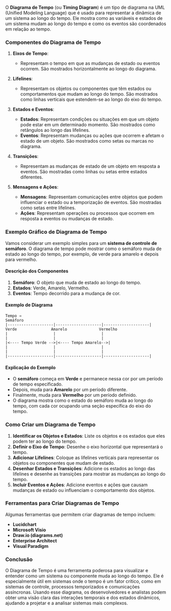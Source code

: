 O **Diagrama de Tempo** (ou **Timing Diagram**) é um tipo de diagrama na UML (Unified Modeling Language) que é usado para representar a dinâmica de um sistema ao longo do tempo. Ele mostra como as variáveis e estados de um sistema mudam ao longo do tempo e como os eventos são coordenados em relação ao tempo.

### Componentes do Diagrama de Tempo

1. **Eixos de Tempo**:
   - Representam o tempo em que as mudanças de estado ou eventos ocorrem. São mostrados horizontalmente ao longo do diagrama.

2. **Lifelines**:
   - Representam os objetos ou componentes que têm estados ou comportamentos que mudam ao longo do tempo. São mostrados como linhas verticais que estendem-se ao longo do eixo do tempo.

3. **Estados e Eventos**:
   - **Estados**: Representam condições ou situações em que um objeto pode estar em um determinado momento. São mostrados como retângulos ao longo das lifelines.
   - **Eventos**: Representam mudanças ou ações que ocorrem e afetam o estado de um objeto. São mostrados como setas ou marcas no diagrama.

4. **Transições**:
   - Representam as mudanças de estado de um objeto em resposta a eventos. São mostradas como linhas ou setas entre estados diferentes.

5. **Mensagens e Ações**:
   - **Mensagens**: Representam comunicações entre objetos que podem influenciar o estado ou a temporização de eventos. São mostradas como setas entre lifelines.
   - **Ações**: Representam operações ou processos que ocorrem em resposta a eventos ou mudanças de estado.

### Exemplo Gráfico de Diagrama de Tempo

Vamos considerar um exemplo simples para um **sistema de controle de semáforo**. O diagrama de tempo pode mostrar como o semáforo muda de estado ao longo do tempo, por exemplo, de verde para amarelo e depois para vermelho.

#### Descrição dos Componentes

1. **Semáforo**: O objeto que muda de estado ao longo do tempo.
2. **Estados**: Verde, Amarelo, Vermelho.
3. **Eventos**: Tempo decorrido para a mudança de cor.

#### Exemplo de Diagrama

```plaintext
Tempo →
Semáforo
|--------------------|--------------------|--------------------|
Verde               Amarelo              Vermelho
|                    |                    |
|                    |                    |
|<---- Tempo Verde -->|<---- Tempo Amarelo-->|
|                    |                    |
|                    |                    |
|--------------------|--------------------|--------------------|
```

#### Explicação do Exemplo

- O **semáforo** começa em **Verde** e permanece nessa cor por um período de tempo especificado.
- Depois, muda para **Amarelo** por um período diferente.
- Finalmente, muda para **Vermelho** por um período definido.
- O diagrama mostra como o estado do semáforo muda ao longo do tempo, com cada cor ocupando uma seção específica do eixo do tempo.

### Como Criar um Diagrama de Tempo

1. **Identificar os Objetos e Estados**: Liste os objetos e os estados que eles podem ter ao longo do tempo.
2. **Definir o Eixo de Tempo**: Desenhe o eixo horizontal que representará o tempo.
3. **Adicionar Lifelines**: Coloque as lifelines verticais para representar os objetos ou componentes que mudam de estado.
4. **Desenhar Estados e Transições**: Adicione os estados ao longo das lifelines e desenhe as transições para mostrar as mudanças ao longo do tempo.
5. **Incluir Eventos e Ações**: Adicione eventos e ações que causam mudanças de estado ou influenciam o comportamento dos objetos.

### Ferramentas para Criar Diagramas de Tempo

Algumas ferramentas que permitem criar diagramas de tempo incluem:

- **Lucidchart**
- **Microsoft Visio**
- **Draw.io (diagrams.net)**
- **Enterprise Architect**
- **Visual Paradigm**

### Conclusão

O Diagrama de Tempo é uma ferramenta poderosa para visualizar e entender como um sistema ou componente muda ao longo do tempo. Ele é especialmente útil em sistemas onde o tempo é um fator crítico, como em sistemas de controle, processos temporizados e comunicações assíncronas. Usando esse diagrama, os desenvolvedores e analistas podem obter uma visão clara das interações temporais e dos estados dinâmicos, ajudando a projetar e a analisar sistemas mais complexos.
